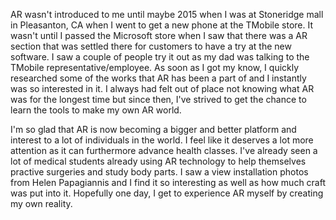 AR wasn't introduced to me until maybe 2015 when I was at Stoneridge mall in Pleasanton, CA when I went to get a new phone at the TMobile store. It wasn't until I passed the Microsoft store when I saw that there was a AR section that was settled there for customers to have a try at the new software. I saw a couple of people try it out as my dad was talking to the TMobile representative/employee. As soon as I got my know, I quickly researched some of the works that AR has been a part of and I instantly was so interested in it. I always had felt out of place not knowing what AR was for the longest time but since then, I've strived to get the chance to learn the tools to make my own AR world.

I'm so glad that AR is now becoming a bigger and better platform and interest to a lot of individuals in the world. I feel like it deserves a lot more attention as it can furthermore advance health classes. I've already seen a lot of medical students already using AR technology to help themselves practive surgeries and study body parts. I saw a view installation photos from Helen Papagiannis and I find it so interesting as well as how much craft was put into it. Hopefully one day, I get to experience AR myself by creating my own reality. 
